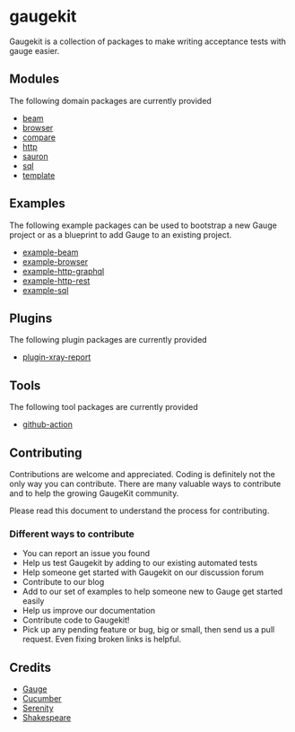 # gaugekit
Gaugekit is a collection of packages to make writing acceptance tests with gauge easier.

## Modules
The following domain packages are currently provided

- [beam](./packages/beam)
- [browser](./packages/browser)
- [compare](./packages/compare)
- [http](./packages/http)
- [sauron](./packages/sauron)
- [sql](./packages/sql)
- [template](./packages/template)

## Examples
The following example packages can be used to bootstrap a new Gauge project or as a blueprint to add Gauge to an existing project.

- [example-beam](./examples/example-beam)
- [example-browser](./examples/example-browser)
- [example-http-graphql](./examples/example-http-graphql)
- [example-http-rest](./examples/example-http-rest)
- [example-sql](./examples/example-sql)

## Plugins
The following plugin packages are currently provided

- [plugin-xray-report](./plugins/xray-report)

## Tools
The following tool packages are currently provided

- [github-action](./tools/github-action)

## Contributing
Contributions are welcome and appreciated. Coding is definitely not the only way you can contribute. 
There are many valuable ways to contribute and to help the growing GaugeKit community.

Please read this document to understand the process for contributing.

### Different ways to contribute
* You can report an issue you found
* Help us test Gaugekit by adding to our existing automated tests
* Help someone get started with Gaugekit on our discussion forum
* Contribute to our blog
* Add to our set of examples to help someone new to Gauge get started easily
* Help us improve our documentation
* Contribute code to Gaugekit!
* Pick up any pending feature or bug, big or small, then send us a pull request. Even fixing broken links is helpful.

## Credits 
* [Gauge](https://github.com/getgauge/gauge)
* [Cucumber](https://github.com/cucumber)
* [Serenity](https://github.com/serenity-bdd)
* [Shakespeare](https://github.com/mkutz/shakespeare)